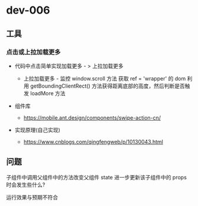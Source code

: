 # dev-006

## 工具

### 点击或上拉加载更多

+ 代码中点击简单实现加载更多 - > 上拉加载更多
    + 上拉加载更多 - 监控 window.scroll 方法 获取 ref = 'wrapper' 的 dom 利用 getBoundingClientRect() 方法获得距离底部的高度，然后判断是否触发 loadMore 方法

+ 组件库
    + https://mobile.ant.design/components/swipe-action-cn/

+ 实现原理(自己实现)
    + https://www.cnblogs.com/qingfengweb/p/10130043.html


## 问题

子组件中调用父组件中的方法改变父组件 state 进一步更新该子组件中的 props  时会发生些什么?

运行效果与预期不符合